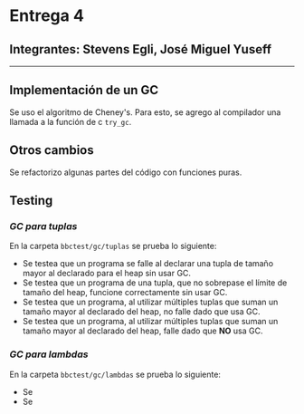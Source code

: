 # Entrega 4

## Integrantes: Stevens Egli, José Miguel Yuseff

---

## Implementación de un GC 

Se uso el algoritmo de Cheney's. Para esto, se agrego al compilador una llamada a la función de c `try_gc`.

## Otros cambios

Se refactorizo algunas partes del código con funciones puras.


## Testing

### *GC para tuplas*
En la carpeta `bbctest/gc/tuplas` se prueba lo siguiente:

- Se testea que un programa se falle al declarar una tupla de tamaño mayor al declarado para el heap sin usar GC.
- Se testea que un programa de una tupla, que no sobrepase el límite de tamaño del heap, funcione correctamente sin usar GC. 
- Se testea que un programa, al utilizar múltiples tuplas que suman un tamaño mayor al declarado del heap, no falle dado que usa GC.
- Se testea que un programa, al utilizar múltiples tuplas que suman un tamaño mayor al declarado del heap, falle dado que **NO** usa GC.

### *GC para lambdas*
En la carpeta `bbctest/gc/lambdas` se prueba lo siguiente:

- Se 
- Se 
